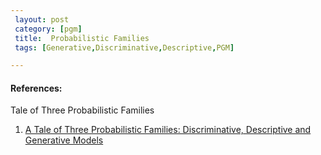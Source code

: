 ```yaml
--- 
 layout: post
 category: [pgm] 
 title:  Probabilistic Families
 tags: [Generative,Discriminative,Descriptive,PGM]

---
```


#### References:

Tale of Three Probabilistic Families

1. [A Tale of Three Probabilistic Families: Discriminative, Descriptive
and Generative Models](https://arxiv.org/pdf/1810.04261.pdf)
